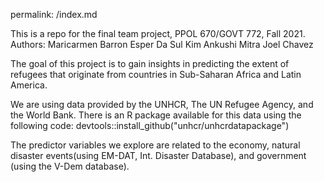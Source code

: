 permalink: /index.md

This is a repo for the final team project, PPOL 670/GOVT 772, Fall 2021. 
Authors: 
Maricarmen Barron Esper
Da Sul Kim
Ankushi Mitra
Joel Chavez

The goal of this project is to gain insights in predicting the extent of refugees that originate from countries in Sub-Saharan Africa and Latin America.

We are using data provided by the UNHCR, The UN Refugee Agency, and the World Bank. There is an R package available for this data using the following code:
devtools::install_github("unhcr/unhcrdatapackage")

The predictor variables we explore are related to the economy, natural disaster events(using EM-DAT, Int. Disaster Database), and government (using the V-Dem database).
